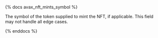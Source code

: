 {% docs avax_nft_mints_symbol %}

The symbol of the token supplied to mint the NFT, if applicable. This field may not handle all edge cases.

{% enddocs %}